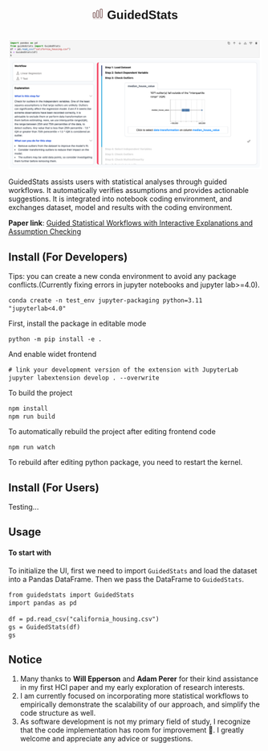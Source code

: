 
<div align="center" style="font-weight: bold; font-size: 24px; font-family: Arial, sans-serif; padding: 20px;">
<svg viewBox="0 -2 24 24" width=24 fill="none" xmlns="http://www.w3.org/2000/svg"><g id="SVGRepo_bgCarrier" stroke-width="0"></g><g id="SVGRepo_tracerCarrier" stroke-linecap="round" stroke-linejoin="round"></g><g id="SVGRepo_iconCarrier"> <path opacity="0.5" d="M3 22H21" stroke="#876464" stroke-width="1.5" stroke-linecap="round" stroke-linejoin="round"></path> <path d="M3 11C3 10.0572 3 9.58579 3.29289 9.29289C3.58579 9 4.05719 9 5 9C5.94281 9 6.41421 9 6.70711 9.29289C7 9.58579 7 10.0572 7 11V17C7 17.9428 7 18.4142 6.70711 18.7071C6.41421 19 5.94281 19 5 19C4.05719 19 3.58579 19 3.29289 18.7071C3 18.4142 3 17.9428 3 17V11Z" stroke="#876464" stroke-width="1.5"></path> <path d="M10 7C10 6.05719 10 5.58579 10.2929 5.29289C10.5858 5 11.0572 5 12 5C12.9428 5 13.4142 5 13.7071 5.29289C14 5.58579 14 6.05719 14 7V17C14 17.9428 14 18.4142 13.7071 18.7071C13.4142 19 12.9428 19 12 19C11.0572 19 10.5858 19 10.2929 18.7071C10 18.4142 10 17.9428 10 17V7Z" stroke="#876464" stroke-width="1.5"></path> <path d="M17 4C17 3.05719 17 2.58579 17.2929 2.29289C17.5858 2 18.0572 2 19 2C19.9428 2 20.4142 2 20.7071 2.29289C21 2.58579 21 3.05719 21 4V17C21 17.9428 21 18.4142 20.7071 18.7071C20.4142 19 19.9428 19 19 19C18.0572 19 17.5858 19 17.2929 18.7071C17 18.4142 17 17.9428 17 17V4Z" stroke="#876464" stroke-width="1.5"></path> </g></svg> GuidedStats
</div>

![UI](examples/overview.png)

GuidedStats assists users with statistical analyses through guided workflows. It automatically verifies assumptions and provides actionable suggestions. It is integrated into notebook coding environment, and exchanges dataset, model and results with the coding environment.

**Paper link**: [Guided Statistical Workflows with Interactive Explanations and Assumption Checking](arxiv.org/abs/2410.00365)


## Install (For Developers)

Tips: you can create a new conda environment to avoid any package conflicts.(Currently fixing errors in jupyter notebooks and jupyter lab>=4.0).

```
conda create -n test_env jupyter-packaging python=3.11 "jupyterlab<4.0"
```

First, install the package in editable mode

```
python -m pip install -e .
```

And enable widet frontend

```
# link your development version of the extension with JupyterLab
jupyter labextension develop . --overwrite
```

To build the project

```
npm install
npm run build
```

To automatically rebuild the project after editing frontend code

```
npm run watch
```

To rebuild after editing python package, you need to restart the kernel.

## Install (For Users)

Testing...

## Usage

#### To start with
To initialize the UI, first we need to import `GuidedStats` and load the dataset into a Pandas DataFrame. Then we pass the DataFrame to `GuidedStats`.

```
from guidedstats import GuidedStats
import pandas as pd

df = pd.read_csv("california_housing.csv")
gs = GuidedStats(df)
gs
```

## Notice
1. Many thanks to **Will Epperson** and **Adam Perer** for their kind assistance in my first HCI paper and my early exploration of research interests.
2. I am currently focused on incorporating more statistical workflows to empirically demonstrate the scalability of our approach, and simplify the code structure as well.
3. As software development is not my primary field of study, I recognize that the code implementation has room for improvement 🙏. I greatly welcome and appreciate any advice or suggestions.

